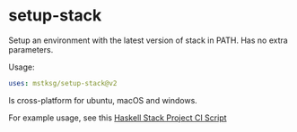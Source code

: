 setup-stack
===========

Setup an environment with the latest version of stack in PATH.  Has no extra
parameters.

Usage:

```yaml
uses: mstksg/setup-stack@v2
```

Is cross-platform for ubuntu, macOS and windows.

For example usage, see this [Haskell Stack Project CI Script][ci]

[ci]: https://gist.github.com/mstksg/11f753d891cee5980326a8ea8c865233
